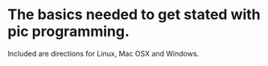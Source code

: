 # The basics needed to get stated with pic programming.

Included are directions for Linux, Mac OSX and Windows.


